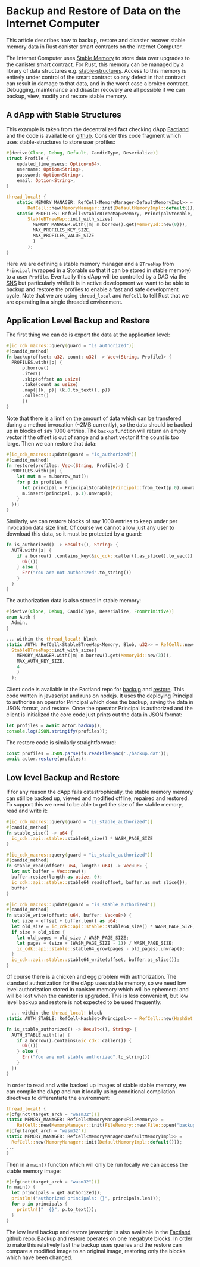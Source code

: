 # Backup and Restore of Data on the Internet Computer

This article describes how to backup, restore and disaster recover stable memory data in Rust canister smart contracts on the Internet Computer.

The Internet Computer uses [Stable Memory](https://internetcomputer.org/docs/current/references/ic-interface-spec#system-api-stable-memory) to store data over upgrades to the canister smart contract.  For Rust, this memory can be managed by a library of data structures e.g. [stable-structures](https://github.com/dfinity/stable-structures). Access to this memory is entirely under control of the smart contract so any defect in that contract can result in damage to that data, and in the worst case a broken contract.  Debugging, maintenance and disaster recovery are all possible if we can backup, view, modify and restore stable memory.

## A dApp with Stable Structures

This example is taken from the decentralized fact checking dApp [Factland](https://factland.org) and the code is available on [github](https://github.com/Factland/ic-factland).  Consider this code fragment which uses stable-structures to store user profiles:

```rust
#[derive(Clone, Debug, Default, CandidType, Deserialize)]
struct Profile {
    updated_time_msecs: Option<u64>,
    username: Option<String>,
    password: Option<String>,
    email: Option<String>,
}

thread_local! {
    static MEMORY_MANAGER: RefCell<MemoryManager<DefaultMemoryImpl>> =
        RefCell::new(MemoryManager::init(DefaultMemoryImpl::default()));
    static PROFILES: RefCell<StableBTreeMap<Memory, PrincipalStorable, Profile>> = RefCell::new(
        StableBTreeMap::init_with_sizes(
          MEMORY_MANAGER.with(|m| m.borrow().get(MemoryId::new(0))),
          MAX_PROFILES_KEY_SIZE,
          MAX_PROFILES_VALUE_SIZE
          )
        );
}
```

Here we are defining a stable memory manager and a `BTreeMap` from `Principal` (wrapped in a Storable so that it can be stored in stable memory) to a user `Profile`.  Eventually this dApp will be controlled by a DAO via the [SNS](https://internetcomputer.org/docs/current/tokenomics/sns/sns-intro-tokens) but particularly while it is in active development we want to be able to backup and restore the profiles to enable a fast and safe development cycle.  Note that we are using `thread_local` and `RefCell` to tell Rust that we are operating in a single threaded environment.

## Application Level Backup and Restore

The first thing we can do is export the data at the application level:

```rust
#[ic_cdk_macros::query(guard = "is_authorized")]
#[candid_method]
fn backup(offset: u32, count: u32) -> Vec<(String, Profile)> {
  PROFILES.with(|p| {
      p.borrow()
      .iter()
      .skip(offset as usize)
      .take(count as usize)
      .map(|(k, p)| (k.0.to_text(), p))
      .collect()
      })
}
```

Note that there is a limit on the amount of data which can be transfered during a method invocation (~2MB currently), so the data should be backed up in blocks of say 1000 entries. The `backup` function will return an empty vector if the offset is out of range and a short vector if the count is too large. Then we can restore that data:

```rust
#[ic_cdk_macros::update(guard = "is_authorized")]
#[candid_method]
fn restore(profiles: Vec<(String, Profile)>) {
  PROFILES.with(|m| {
    let mut m = m.borrow_mut();
    for p in profiles {
      let principal = PrincipalStorable(Principal::from_text(p.0).unwrap());
      m.insert(principal, p.1).unwrap();
    }
  });
}
```

Similarly, we can restore blocks of say 1000 entries to keep under per invocation data size limit. Of course we cannot allow just any user to download this data, so it must be protected by a guard:

```rust
fn is_authorized() -> Result<(), String> {
  AUTH.with(|a| {
    if a.borrow() .contains_key(&ic_cdk::caller().as_slice().to_vec()) {
      Ok(())
    } else {
      Err("You are not authorized".to_string())
    }
  }
}
```

The authorization data is also stored in stable memory:

```rust
#[derive(Clone, Debug, CandidType, Deserialize, FromPrimitive)]
enum Auth {
  Admin,
}

... within the thread_local! block
static AUTH: RefCell<StableBTreeMap<Memory, Blob, u32>> = RefCell::new(
  StableBTreeMap::init_with_sizes(
    MEMORY_MANAGER.with(|m| m.borrow().get(MemoryId::new(3))),
    MAX_AUTH_KEY_SIZE,
    4
    )
  );
```

Client code is available in the Factland repo for [backup](https://github.com/Factland/ic-factland/tree/main/backup/backup.js) and [restore](https://github.com/Factland/ic-factland/tree/main/backup/restore.js).  This code written in javascript and runs on nodejs.  It uses the deploying Principal to authorize an operator Principal which does the backup, saving the data in JSON format, and restore.  Once the operator Principal is authorized and the client is initialized the core code just prints out the data in JSON format:

```javascript
let profiles = await actor.backup();
console.log(JSON.stringify(profiles));
```

The restore code is similarly straightforward:

```javascript
const profiles = JSON.parse(fs.readFileSync('./backup.dat'));
await actor.restore(profiles);
```

## Low level Backup and Restore

If for any reason the dApp fails catastrophically, the stable memory memory can still be backed up, viewed and modified offline, repaired and restored.  To support this we need to be able to get the size of the stable memory, read and write it:
  

```rust
#[ic_cdk_macros::query(guard = "is_stable_authorized")]
#[candid_method]
fn stable_size() -> u64 {
  ic_cdk::api::stable::stable64_size() * WASM_PAGE_SIZE
}

#[ic_cdk_macros::query(guard = "is_stable_authorized")]
#[candid_method]
fn stable_read(offset: u64, length: u64) -> Vec<u8> {
  let mut buffer = Vec::new();
  buffer.resize(length as usize, 0);
  ic_cdk::api::stable::stable64_read(offset, buffer.as_mut_slice());
  buffer
}

#[ic_cdk_macros::update(guard = "is_stable_authorized")]
#[candid_method]
fn stable_write(offset: u64, buffer: Vec<u8>) {
  let size = offset + buffer.len() as u64;
  let old_size = ic_cdk::api::stable::stable64_size() * WASM_PAGE_SIZE;
  if size > old_size {
    let old_pages = old_size / WASM_PAGE_SIZE;
    let pages = (size + (WASM_PAGE_SIZE - 1)) / WASM_PAGE_SIZE;
    ic_cdk::api::stable::stable64_grow(pages - old_pages).unwrap();
  }
  ic_cdk::api::stable::stable64_write(offset, buffer.as_slice());
}
```

Of course there is a chicken and egg problem with authorization.  The standard authorization for the dApp uses stable memory, so we need low level authorization stored in canister memory which will be ephemeral and will be lost when the canister is upgraded.  This is less convenient, but low level backup and restore is not expected to be used frequently:

```rust
  ... within the thread_local! block
static AUTH_STABLE: RefCell<HashSet<Principal>> = RefCell::new(HashSet::<Principal>::new());

fn is_stable_authorized() -> Result<(), String> {
  AUTH_STABLE.with(|a| {
    if a.borrow().contains(&ic_cdk::caller()) {
      Ok(())
    } else {
      Err("You are not stable authorized".to_string())
    }
  })
}
```

In order to read and write backed up images of stable stable memory, we can compile the dApp and run it locally using conditional compilation directives to differentiate the environment:

```rust
thread_local! {
#[cfg(not(target_arch = "wasm32"))]
static MEMORY_MANAGER: RefCell<MemoryManager<FileMemory>> =
    RefCell::new(MemoryManager::init(FileMemory::new(File::open("backup/stable_memory.dat").unwrap())));
#[cfg(target_arch = "wasm32")]
static MEMORY_MANAGER: RefCell<MemoryManager<DefaultMemoryImpl>> =
  RefCell::new(MemoryManager::init(DefaultMemoryImpl::default()));
...                         
}
```

Then in a `main()` function which will only be run locally we can access the stable memory image:

```rust
#[cfg(not(target_arch = "wasm32"))]
fn main() {
  let principals = get_authorized();
  println!("authorized principals: {}", principals.len());
  for p in principals {
    println!("  {}", p.to_text());
  }
}
```

The low level backup and restore javascript is also available in the [Factland](https://factland.org) [github repo](https://github.com/Factland/ic-factland). Backup and restore operates on one megabyte blocks.  In order to make this relatively fast the backup uses queries and the restore can compare a modified image to an original image, restoring only the blocks which have been changed.
